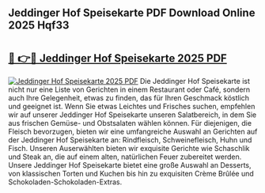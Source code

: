 ## Jeddinger Hof Speisekarte PDF Download Online 2025 Hqf33

# <h2><a href="http://gccuy11.nevu.top/?p=Jeddinger+Hof+Speisekarte">🔗 👉🔴 Jeddinger Hof Speisekarte 2025 PDF</a></h2>

[![Jeddinger Hof Speisekarte 2025 PDF](https://i.imgur.com/dBaPXMq.png)](http://gccuy11.nevu.top/?p=Jeddinger+Hof+Speisekarte)
Die Jeddinger Hof Speisekarte ist nicht nur eine Liste von Gerichten in einem Restaurant oder Café, sondern auch Ihre Gelegenheit, etwas zu finden, das für Ihren Geschmack köstlich und geeignet ist. Wenn Sie etwas Leichtes und Frisches suchen, empfehlen wir auf unserer Jeddinger Hof Speisekarte unseren Salatbereich, in dem Sie aus frischen Gemüse- und Obstsalaten wählen können. Für diejenigen, die Fleisch bevorzugen, bieten wir eine umfangreiche Auswahl an Gerichten auf der Jeddinger Hof Speisekarte an: Rindfleisch, Schweinefleisch, Huhn und Fisch. Unseren Auserwählten bieten wir exquisite Gerichte wie Schaschlik und Steak an, die auf einem alten, natürlichen Feuer zubereitet werden. Unsere Jeddinger Hof Speisekarte bietet eine große Auswahl an Desserts, von klassischen Torten und Kuchen bis hin zu exquisiten Crème Brûlée und Schokoladen-Schokoladen-Extras.
